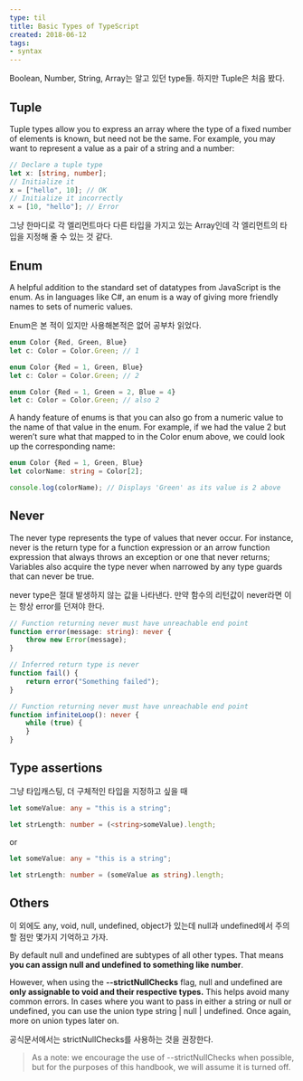 ```yaml
---
type: til
title: Basic Types of TypeScript
created: 2018-06-12
tags:
- syntax
---
```

Boolean, Number, String, Array는 알고 있던 type들. 하지만 Tuple은 처음 봤다.

## Tuple
Tuple types allow you to express an array where the type of a fixed number of elements is known, but need not be the same. For example, you may want to represent a value as a pair of a string and a number:

```typescript
// Declare a tuple type
let x: [string, number];
// Initialize it
x = ["hello", 10]; // OK
// Initialize it incorrectly
x = [10, "hello"]; // Error
```

그냥 한마디로 각 엘리먼트마다 다른 타입을 가지고 있는 Array인데 각 엘리먼트의 타입을 지정해 줄 수 있는 것 같다.

## Enum
A helpful addition to the standard set of datatypes from JavaScript is the enum. As in languages like C#, an enum is a way of giving more friendly names to sets of numeric values.

Enum은 본 적이 있지만 사용해본적은 없어 공부차 읽었다.

```typescript
enum Color {Red, Green, Blue}
let c: Color = Color.Green; // 1
```

```typescript
enum Color {Red = 1, Green, Blue}
let c: Color = Color.Green; // 2
```

```typescript
enum Color {Red = 1, Green = 2, Blue = 4}
let c: Color = Color.Green; // also 2
```

A handy feature of enums is that you can also go from a numeric value to the name of that value in the enum. For example, if we had the value 2 but weren’t sure what that mapped to in the Color enum above, we could look up the corresponding name:

```typescript
enum Color {Red = 1, Green, Blue}
let colorName: string = Color[2];

console.log(colorName); // Displays 'Green' as its value is 2 above
```

## Never

The never type represents the type of values that never occur. For instance, never is the return type for a function expression or an arrow function expression that always throws an exception or one that never returns; Variables also acquire the type never when narrowed by any type guards that can never be true.

never type은 절대 발생하지 않는 값을 나타낸다. 만약 함수의 리턴값이 never라면 이는 항상 error를 던져야 한다.

```typescript
// Function returning never must have unreachable end point
function error(message: string): never {
    throw new Error(message);
}

// Inferred return type is never
function fail() {
    return error("Something failed");
}

// Function returning never must have unreachable end point
function infiniteLoop(): never {
    while (true) {
    }
}
```

## Type assertions

그냥 타입캐스팅, 더 구체적인 타입을 지정하고 싶을 때

```Typescript
let someValue: any = "this is a string";

let strLength: number = (<string>someValue).length;
```

or

```Typescript
let someValue: any = "this is a string";

let strLength: number = (someValue as string).length;
```

## Others

이 외에도 any, void, null, undefined, object가 있는데 null과 undefined에서 주의할 점만 몇가지 기억하고 가자.

By default null and undefined are subtypes of all other types. That means **you can assign null and undefined to something like number**.

However, when using the **--strictNullChecks** flag, null and undefined are **only assignable to void and their respective types.** This helps avoid many common errors. In cases where you want to pass in either a string or null or undefined, you can use the union type string | null | undefined. Once again, more on union types later on.

공식문서에서는 strictNullChecks를 사용하는 것을 권장한다.


> As a note: we encourage the use of --strictNullChecks when possible, but for the purposes of this handbook, we will assume it is turned off.


